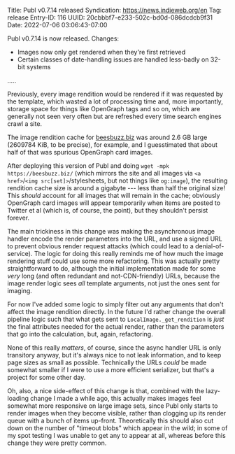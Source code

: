 Title: Publ v0.7.14 released
Syndication: https://news.indieweb.org/en
Tag: release
Entry-ID: 116
UUID: 20cbbbf7-e233-502c-bd0d-086dcdcb9f31
Date: 2022-07-06 03:06:43-07:00

Publ v0.7.14 is now released. Changes:

* Images now only get rendered when they're first retrieved
* Certain classes of date-handling issues are handled less-badly on 32-bit systems

.....

Previously, every image rendition would be rendered if it was requested by the template, which wasted a lot of processing time and, more importantly, storage space for things like OpenGraph tags and so on, which are generally not seen very often but are refreshed every time search engines crawl a site.

The image rendition cache for [beesbuzz.biz](https://beesbuzz.biz/) was around 2.6 GB large (2609784 KiB, to be precise), for example, and I guesstimated that about half of that was spurious OpenGraph card images.

After deploying this version of Publ and doing `wget -mpk https://beesbuzz.biz/` (which mirrors the site and all images via `<a href>`/`<img src[set]>`/stylesheets, but not things like `og:image`), the resulting rendition cache size is around a gigabyte --- less than half the original size! This *should* account for all images that will remain in the cache; obviously OpenGraph card images will appear temporarily when items are posted to Twitter et al (which is, of course, the point), but they shouldn't persist forever.

The main trickiness in this change was making the asynchronous image handler encode the render parameters into the URL, and use a signed URL to prevent obvious render request attacks (which could lead to a denial-of-service). The logic for doing this really reminds me of how much the image rendering stuff could use some more refactoring. This was actually pretty straightforward to do, although the initial implementation made for some *very* long (and often redundant and not-CDN-friendly) URLs, because the image render logic sees *all* template arguments, not just the ones sent for imaging.

For now I've added some logic to simply filter out any arguments that don't affect the image rendition directly. In the future I'd rather change the overall pipeline logic such that what gets sent to `LocalImage._get_rendition` is *just* the final attributes needed for the actual render, rather than the parameters that go into the calculation, but, again, refactoring.

None of this really *matters*, of course, since the async handler URL is only transitory anyway, but it's always nice to not leak information, and to keep page sizes as small as possible. Technically the URLs *could* be made somewhat smaller if I were to use a more efficient serializer, but that's a project for some other day.

Oh, also, a nice side-effect of this change is that, combined with the lazy-loading change I made a while ago, this actually makes images feel somewhat more responsive on large image sets, since Publ only starts to render images when they become visible, rather than clogging up its render queue with a bunch of items up-front. Theoretically this should also cut down on the number of "timeout blobs" which appear in the wild; in some of my spot testing I was unable to get any to appear at all, whereas before this change they were pretty common.
